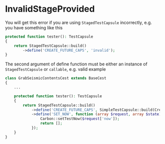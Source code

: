 # InvalidStageProvided

You will get this error if you are using `StagedTestCapsule` incorrectly, e.g. you have something like this

```php
protected function tester(): TestCapsule
{
    return StagedTestCapsule::build()
        ->define('CREATE_FUTURE_CAPS', 'invalid');
}
```

The second argument of define function must be either an instance of `StagedTestCapsule` or `callable`, e.g. valid example

```php
class GrabSeismicContentsCest extends BaseCest
{
    ...

    protected function tester(): TestCapsule
    {
        return StagedTestCapsule::build()
            ->define('CREATE_FUTURE_CAPS', SimpleTestCapsule::build(CreateFutureCaps::class, CreateFutureCapsDouble::class))
            ->define('SET_NOW', function (array $request, array $state): array {
                Carbon::setTestNow($request['now']);
                return [];
            });
    }
}
```
